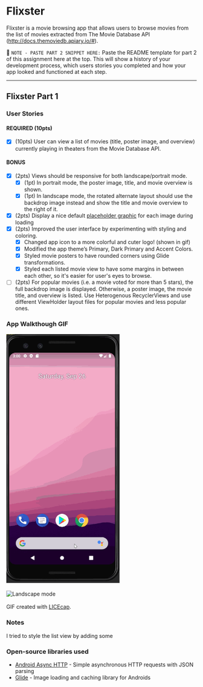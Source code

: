 # Flixster
Flixster is a movie browsing app that allows users to browse movies from the list of movies extracted from The Movie Database API (http://docs.themoviedb.apiary.io/#).

📝 `NOTE - PASTE PART 2 SNIPPET HERE:` Paste the README template for part 2 of this assignment here at the top. This will show a history of your development process, which users stories you completed and how your app looked and functioned at each step.

---

## Flixster Part 1

### User Stories 


#### REQUIRED (10pts)
- [x] (10pts) User can view a list of movies (title, poster image, and overview) currently playing in theaters from the Movie Database API.

#### BONUS
- [x] (2pts) Views should be responsive for both landscape/portrait mode.
   - [x] (1pt) In portrait mode, the poster image, title, and movie overview is shown.
   - [x] (1pt) In landscape mode, the rotated alternate layout should use the backdrop image instead and show the title and movie overview to the right of it.

- [x] (2pts) Display a nice default [placeholder graphic](https://guides.codepath.org/android/Displaying-Images-with-the-Glide-Library#advanced-usage) for each image during loading
- [x] (2pts) Improved the user interface by experimenting with styling and coloring.
   - [x] Changed app icon to a more colorful and cuter logo! (shown in gif)
   - [x] Modified the app theme’s Primary, Dark Primary and Accent Colors.
   - [x] Styled movie posters to have rounded corners using Glide transformations.
   - [x] Styled each listed movie view to have some margins in between each other, so it's easier for user's eyes to browse.
   
- [ ] (2pts) For popular movies (i.e. a movie voted for more than 5 stars), the full backdrop image is displayed. Otherwise, a poster image, the movie title, and overview is listed. Use Heterogenous RecyclerViews and use different ViewHolder layout files for popular movies and less popular ones.

### App Walkthough GIF
<img src="https://github.com/rennahweng/Flixster/blob/master/walkthroughs/portrait.gif" alt="Portrait mode" width=300><br>
<br>
<img src="https://github.com/rennahweng/Flixster/blob/master/walkthroughs/landscape.gif" alt="Landscape mode" width=600><br>
<br>
GIF created with <a href="https://www.cockos.com/licecap/">LICEcap</a>.

### Notes
I tried to style the list view by adding some 

### Open-source libraries used

- [Android Async HTTP](https://github.com/codepath/CPAsyncHttpClient) - Simple asynchronous HTTP requests with JSON parsing
- [Glide](https://github.com/bumptech/glide) - Image loading and caching library for Androids
